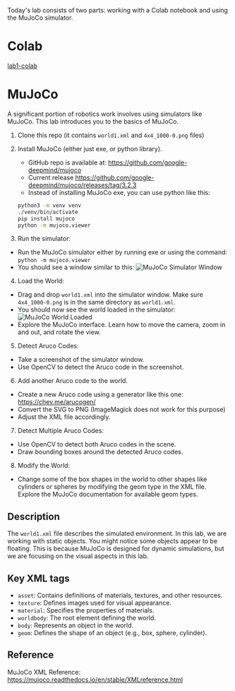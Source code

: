 Today's lab consists of two parts: working with a Colab notebook and using the MuJoCo simulator.

# Colab

[lab1-colab](https://colab.research.google.com/github/mim-ml-teaching/public-rc-2024-25/blob/refs/heads/main/docs/lab1-public/lab1-colab-student.ipynb)

# MuJoCo

A significant portion of robotics work involves using simulators like MuJoCo. This lab introduces you to the basics of MuJoCo.

1. Clone this repo (it contains `world1.xml` and `4x4_1000-0.png` files)
2. Install MuJoCo (either just exe, or python library).
   - GitHub repo is available at: <https://github.com/google-deepmind/mujoco>
   - Current release <https://github.com/google-deepmind/mujoco/releases/tag/3.2.3>
   - Instead of installing MuJoCo exe, you can use python like this:

   ```bash
   python3 -m venv venv
   ./venv/bin/activate
   pip install mujoco
   python -m mujoco.viewer 
   ```

3. Run the simulator:
- Run the MuJoCo simulator either by running exe or using the command: `python -m mujoco.viewer`
- You should see a window similar to this: ![MuJoCo Simulator Window](mujoco_1.png)
4. Load the World:
- Drag and drop `world1.xml` into the simulator window. Make sure `4x4_1000-0.png` is in the same directory as `world1.xml`.
- You should now see the world loaded in the simulator:
![MuJoCo World Loaded](mujoco_2.png)
- Explore the MuJoCo interface. Learn how to move the camera, zoom in and out, and rotate the view.
5. Detect Aruco Codes:
- Take a screenshot of the simulator window.
- Use OpenCV to detect the Aruco code in the screenshot.
6. Add another Aruco code to the world.
- Create a new Aruco code using a generator like this one: <https://chev.me/arucogen/>
- Convert the SVG to PNG (ImageMagick does not work for this purpose)
- Adjust the XML file accordingly.
7. Detect Multiple Aruco Codes:
- Use OpenCV to detect both Aruco codes in the scene.
- Draw bounding boxes around the detected Aruco codes.
8. Modify the World:
- Change some of the box shapes in the world to other shapes like cylinders or spheres by modifying the geom type in the XML file. Explore the MuJoCo documentation for available geom types.

## Description

The `world1.xml` file describes the simulated environment. In this lab, we are working with static objects.  You might notice some objects appear to be floating. This is because MuJoCo is designed for dynamic simulations, but we are focusing on the visual aspects in this lab.

## Key XML tags

- `asset`: Contains definitions of materials, textures, and other resources.
- `texture`: Defines images used for visual appearance.
- `material`: Specifies the properties of materials.
- `worldbody`: The root element defining the world.
- `body`: Represents an object in the world.
- `geom`: Defines the shape of an object (e.g., box, sphere, cylinder).

## Reference

MuJoCo XML Reference: <https://mujoco.readthedocs.io/en/stable/XMLreference.html>
